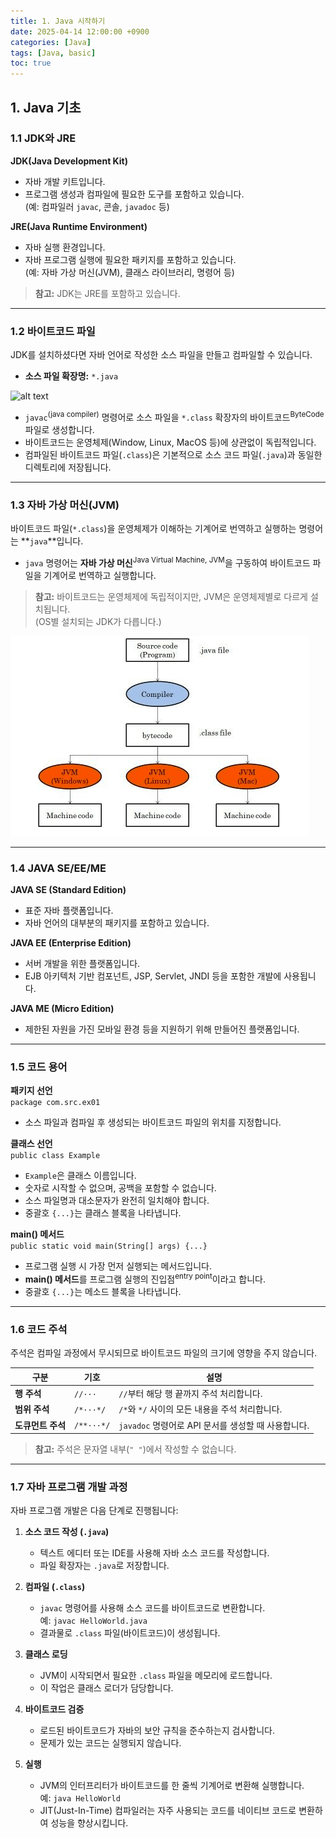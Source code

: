```yaml
---
title: 1. Java 시작하기
date: 2025-04-14 12:00:00 +0900
categories: [Java]
tags: [Java, basic]
toc: true
---
```


## 1. Java 기초

### 1.1 JDK와 JRE

**JDK(Java Development Kit)**  
- 자바 개발 키트입니다.  
- 프로그램 생성과 컴파일에 필요한 도구를 포함하고 있습니다.  
  (예: 컴파일러 `javac`, 콘솔, `javadoc` 등)

**JRE(Java Runtime Environment)**  
- 자바 실행 환경입니다.  
- 자바 프로그램 실행에 필요한 패키지를 포함하고 있습니다.  
  (예: 자바 가상 머신(JVM), 클래스 라이브러리, 명령어 등)

> **참고:** JDK는 JRE를 포함하고 있습니다.

---

### 1.2 바이트코드 파일

JDK를 설치하셨다면 자바 언어로 작성한 소스 파일을 만들고 컴파일할 수 있습니다.  
- **소스 파일 확장명:** `*.java`

![alt text](../assets/lib/img/posts/bytecode.png)
- `javac`<sup>(java compiler)</sup> 명령어로 소스 파일을 `*.class` 확장자의 바이트코드<sup>ByteCode</sup> 파일로 생성합니다.
- 바이트코드는 운영체제(Window, Linux, MacOS 등)에 상관없이 독립적입니다.
- 컴파일된 바이트코드 파일(`.class`)은 기본적으로 소스 코드 파일(`.java`)과 동일한 디렉토리에 저장됩니다.

---

### 1.3 자바 가상 머신(JVM)

바이트코드 파일(`*.class`)을 운영체제가 이해하는 기계어로 번역하고 실행하는 명령어는 **`java`**입니다.  
- `java` 명령어는 **자바 가상 머신**<sup>Java Virtual Machine, JVM</sup>을 구동하여 바이트코드 파일을 기계어로 번역하고 실행합니다.

> **참고:** 바이트코드는 운영체제에 독립적이지만, JVM은 운영체제별로 다르게 설치됩니다.  
> (OS별 설치되는 JDK가 다릅니다.)

![alt text](../../assets/lib/img/posts/jvm.png)

---

### 1.4 JAVA SE/EE/ME

**JAVA SE (Standard Edition)**  
- 표준 자바 플랫폼입니다.  
- 자바 언어의 대부분의 패키지를 포함하고 있습니다.

**JAVA EE (Enterprise Edition)**  
- 서버 개발을 위한 플랫폼입니다.  
- EJB 아키텍처 기반 컴포넌트, JSP, Servlet, JNDI 등을 포함한 개발에 사용됩니다.

**JAVA ME (Micro Edition)**  
- 제한된 자원을 가진 모바일 환경 등을 지원하기 위해 만들어진 플랫폼입니다.

---

### 1.5 코드 용어

**패키지 선언**  
`package com.src.ex01`  
- 소스 파일과 컴파일 후 생성되는 바이트코드 파일의 위치를 지정합니다.

**클래스 선언**  
`public class Example`  
- `Example`은 클래스 이름입니다.  
- 숫자로 시작할 수 없으며, 공백을 포함할 수 없습니다.  
- 소스 파일명과 대소문자가 완전히 일치해야 합니다.  
- 중괄호 `{...}`는 클래스 블록을 나타냅니다.

**main() 메서드**  
`public static void main(String[] args) {...}`  
- 프로그램 실행 시 가장 먼저 실행되는 메서드입니다.  
- **main() 메서드**를 프로그램 실행의 진입점<sup>entry point</sup>이라고 합니다.
- 중괄호 `{...}`는 메소드 블록을 나타냅니다.

---

### 1.6 코드 주석

주석은 컴파일 과정에서 무시되므로 바이트코드 파일의 크기에 영향을 주지 않습니다.

| **구분**       | **기호**     | **설명**                                   |
|----------------|-------------|-------------------------------------------|
| **행 주석**    | `//···`      | `//`부터 해당 행 끝까지 주석 처리합니다.    |
| **범위 주석**  | `/*···*/`    | `/*`와 `*/` 사이의 모든 내용을 주석 처리합니다. |
| **도큐먼트 주석** | `/**···*/` | `javadoc` 명령어로 API 문서를 생성할 때 사용합니다. |

> **참고:** 주석은 문자열 내부(`" "`)에서 작성할 수 없습니다.

---

### 1.7 자바 프로그램 개발 과정

자바 프로그램 개발은 다음 단계로 진행됩니다:

1. **소스 코드 작성 (`.java`)**  
   - 텍스트 에디터 또는 IDE를 사용해 자바 소스 코드를 작성합니다.  
   - 파일 확장자는 `.java`로 저장합니다.

2. **컴파일 (`.class`)**  
   - `javac` 명령어를 사용해 소스 코드를 바이트코드로 변환합니다.  
     예: `javac HelloWorld.java`  
   - 결과물로 `.class` 파일(바이트코드)이 생성됩니다.

3. **클래스 로딩**  
   - JVM이 시작되면서 필요한 `.class` 파일을 메모리에 로드합니다.  
   - 이 작업은 클래스 로더가 담당합니다.

4. **바이트코드 검증**  
   - 로드된 바이트코드가 자바의 보안 규칙을 준수하는지 검사합니다.  
   - 문제가 있는 코드는 실행되지 않습니다.

5. **실행**  
   - JVM의 인터프리터가 바이트코드를 한 줄씩 기계어로 변환해 실행합니다.  
     예: `java HelloWorld`  
   - JIT(Just-In-Time) 컴파일러는 자주 사용되는 코드를 네이티브 코드로 변환하여 성능을 향상시킵니다.

